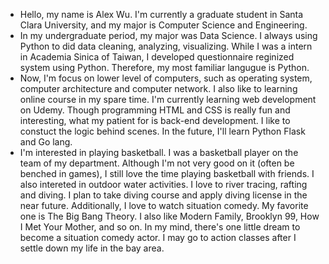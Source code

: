 - Hello, my name is Alex Wu. I'm currently a graduate student in Santa Clara University, and my major is Computer Science and Engineering. 
- In my undergraduate period, my major was Data Science. I always using Python to did data cleaning, analyzing, visualizing. While I was a intern in Academia Sinica of Taiwan, I developed questionnaire reginized system using Python. Therefore, my most familiar langugue is Python. 
- Now, I'm focus on lower level of computers, such as operating system, computer architecture and computer network. I also like to learning online course in my spare time. I'm currently learning web development on Udemy. Though programming HTML and CSS is really fun and interesting, what my patient for is back-end development. I like to constuct the logic behind scenes. In the future, I'll learn Python Flask and Go lang.
- I'm interested in playing basketball. I was a basketball player on the team of my department. Although I'm not very good on it (often be benched in games), I still love the time playing basketball with friends. I also intereted in outdoor water activities. I love to river tracing, rafting and diving. I plan to take diving course and apply diving license in the near future. Additionally, I love to watch situation comedy. My favorite one is The Big Bang Theory. I also like Modern Family, Brooklyn 99, How I Met Your Mother, and so on. In my mind, there's one little dream to become a situation comedy actor. I may go to action classes after I settle down my life in the bay area.

<!---
alexwu727/alexwu727 is a ✨ special ✨ repository because its `README.md` (this file) appears on your GitHub profile.
You can click the Preview link to take a look at your changes.
--->
